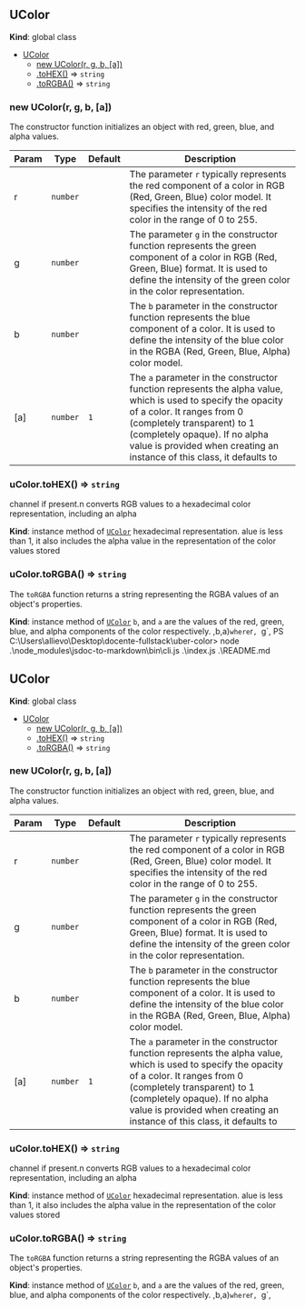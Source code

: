 ## UColor
**Kind**: global class

* [UColor](#UColor)
    * [new UColor(r, g, b, [a])](#new_UColor_new)
    * [.toHEX()](#UColor+toHEX) ⇒ <code>string</code>
    * [.toRGBA()](#UColor+toRGBA) ⇒ <code>string</code>

<a name="new_UColor_new"></a>

### new UColor(r, g, b, [a])
The constructor function initializes an object with red, green, blue, and alpha values.


| Param | Type | Default | Description |
| --- | --- | --- | --- |
| r | <code>number</code> |  | The parameter `r` typically represents the red component of a color in RGB (Red, Green, Blue) color model. It specifies the intensity of the red color in the range of 0 to 255. |
| g | <code>number</code> |  | The parameter `g` in the constructor function represents the green component of a color in RGB (Red, Green, Blue) format. It is used to define the intensity of the green color in the color representation. |
| b | <code>number</code> |  | The `b` parameter in the constructor function represents the blue component of a color. It is used to define the intensity of the blue color in the RGBA (Red, Green, Blue, Alpha) color model. |
| [a] | <code>number</code> | <code>1</code> | The `a` parameter in the constructor function represents the alpha value, which is used to specify the opacity of a color. It ranges from 0 (completely transparent) to 1 (completely opaque). If no alpha value is provided when creating an instance of this class, it defaults to |   

<a name="UColor+toHEX"></a>

### uColor.toHEX() ⇒ <code>string</code>
channel if present.n converts RGB values to a hexadecimal color representation, including an alpha

**Kind**: instance method of [<code>UColor</code>](#UColor)
hexadecimal representation.  alue is less than 1, it also includes the alpha value in the representation of the color values stored
<a name="UColor+toRGBA"></a>

### uColor.toRGBA() ⇒ <code>string</code>
The `toRGBA` function returns a string representing the RGBA values of an object's properties.

**Kind**: instance method of [<code>UColor</code>](#UColor)
`b`, and `a` are the values of the red, green, blue, and alpha components of the color respectively.  ,b,a)` where `r`, `g`,
PS C:\Users\allievo\Desktop\docente-fullstack\uber-color> node .\node_modules\jsdoc-to-markdown\bin\cli.js .\index.js .\README.md          
<a name="UColor"></a>

## UColor
**Kind**: global class

* [UColor](#UColor)
    * [new UColor(r, g, b, [a])](#new_UColor_new)
    * [.toHEX()](#UColor+toHEX) ⇒ <code>string</code>
    * [.toRGBA()](#UColor+toRGBA) ⇒ <code>string</code>

<a name="new_UColor_new"></a>

### new UColor(r, g, b, [a])
The constructor function initializes an object with red, green, blue, and alpha values.


| Param | Type | Default | Description |
| --- | --- | --- | --- |
| r | <code>number</code> |  | The parameter `r` typically represents the red component of a color in RGB (Red, Green, Blue) color model. It specifies the intensity of the red color in the range of 0 to 255. |
| g | <code>number</code> |  | The parameter `g` in the constructor function represents the green component of a color in RGB (Red, Green, Blue) format. It is used to define the intensity of the green color in the color representation. |
| b | <code>number</code> |  | The `b` parameter in the constructor function represents the blue component of a color. It is used to define the intensity of the blue color in the RGBA (Red, Green, Blue, Alpha) color model. |
| [a] | <code>number</code> | <code>1</code> | The `a` parameter in the constructor function represents the alpha value, which is used to specify the opacity of a color. It ranges from 0 (completely transparent) to 1 (completely opaque). If no alpha value is provided when creating an instance of this class, it defaults to |   

<a name="UColor+toHEX"></a>

### uColor.toHEX() ⇒ <code>string</code>
channel if present.n converts RGB values to a hexadecimal color representation, including an alpha

**Kind**: instance method of [<code>UColor</code>](#UColor)
hexadecimal representation.  alue is less than 1, it also includes the alpha value in the representation of the color values stored
<a name="UColor+toRGBA"></a>

### uColor.toRGBA() ⇒ <code>string</code>
The `toRGBA` function returns a string representing the RGBA values of an object's properties.

**Kind**: instance method of [<code>UColor</code>](#UColor)
`b`, and `a` are the values of the red, green, blue, and alpha components of the color respectively.  ,b,a)` where `r`, `g`,